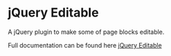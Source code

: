 jQuery Editable
===============

A jQuery plugin to make some of page blocks editable.

Full documentation can be found here [jQuery Editable](http://lab.a2comunicacao.com.br/jquery-editable/)
